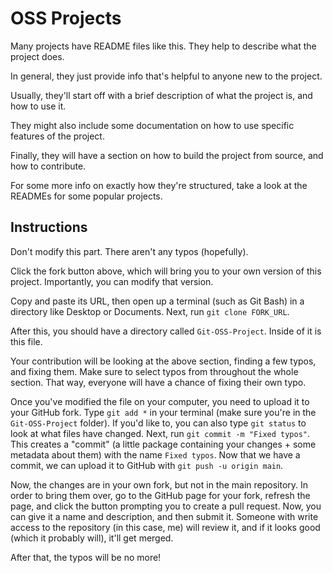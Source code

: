 # OSS Projects

Many projects have README files like this. They help to describe what the project does.

In general, they just provide info that's helpful to anyone new to the project.

Usually, they'll start off with a brief description of what the project is, and how to use it.

They might also include some documentation on how to use specific features of the project.

Finally, they will have a section on how to build the project from source, and how to contribute.

For some more info on exactly how they're structured, take a look at the READMEs for some popular projects.

## Instructions

Don't modify this part. There aren't any typos (hopefully).

Click the fork button above, which will bring you to your own version of this project. Importantly, you can modify that version.

Copy and paste its URL, then open up a terminal (such as Git Bash) in a directory like Desktop or Documents. Next, run `git clone FORK_URL`.

After this, you should have a directory called `Git-OSS-Project`. Inside of it is this file.

Your contribution will be looking at the above section, finding a few typos, and fixing them. Make sure to select typos from throughout the
whole section. That way, everyone will have a chance of fixing their own typo.

Once you've modified the file on your computer, you need to upload it to your GitHub fork. Type `git add *` in your terminal (make sure you're in the `Git-OSS-Project` folder).
If you'd like to, you can also type `git status` to look at what files have changed. Next, run `git commit -m "Fixed typos"`. This creates a "commit" (a little package containing your changes + some metadata about them)
with the name `Fixed typos`. Now that we have a commit, we can upload it to GitHub with `git push -u origin main`.

Now, the changes are in your own fork, but not in the main repository. In order to bring them over, go to the GitHub page for your fork, refresh the page, and click the button prompting you to
create a pull request. Now, you can give it a name and description, and then submit it. Someone with write access to the repository (in this case, me) will review it, and if it looks good (which it probably will),
it'll get merged.

After that, the typos will be no more!
